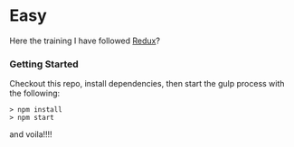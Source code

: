 # Easy

Here the training I have followed [Redux](https://www.udemy.com/react-redux/)?

### Getting Started


Checkout this repo, install dependencies, then start the gulp process with the following:

```
> npm install
> npm start
```

and voila!!!!
